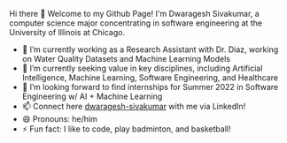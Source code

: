 Hi there 👋 
Welcome to my Github Page! 
I'm Dwaragesh Sivakumar, a computer science major concentrating in software engineering at the University of Illinois at Chicago.

- 🔭 I’m currently working as a Research Assistant with Dr. Diaz, working on Water Quality Datasets and Machine Learning Models
- 🌱 I’m currently seeking value in key disciplines, including Artificial Intelligence, Machine Learning, Software Engineering, and Healthcare
- 🤔 I’m looking forward to find internships for Summer 2022 in Software Engineering w/ AI + Machine Learning
- 📫 Connect here [dwaragesh-sivakumar](https://www.linkedin.com/in/dwaragesh-sivakumar/) with me via LinkedIn! 
- 😄 Pronouns: he/him
- ⚡ Fun fact: I like to code, play badminton, and basketball!

